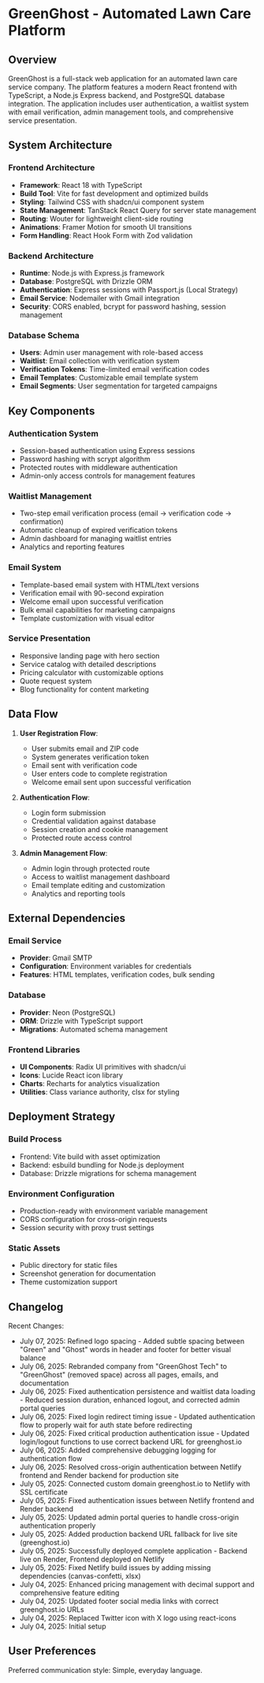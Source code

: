# GreenGhost - Automated Lawn Care Platform

## Overview

GreenGhost is a full-stack web application for an automated lawn care service company. The platform features a modern React frontend with TypeScript, a Node.js Express backend, and PostgreSQL database integration. The application includes user authentication, a waitlist system with email verification, admin management tools, and comprehensive service presentation.

## System Architecture

### Frontend Architecture
- **Framework**: React 18 with TypeScript
- **Build Tool**: Vite for fast development and optimized builds
- **Styling**: Tailwind CSS with shadcn/ui component system
- **State Management**: TanStack React Query for server state management
- **Routing**: Wouter for lightweight client-side routing
- **Animations**: Framer Motion for smooth UI transitions
- **Form Handling**: React Hook Form with Zod validation

### Backend Architecture
- **Runtime**: Node.js with Express.js framework
- **Database**: PostgreSQL with Drizzle ORM
- **Authentication**: Express sessions with Passport.js (Local Strategy)
- **Email Service**: Nodemailer with Gmail integration
- **Security**: CORS enabled, bcrypt for password hashing, session management

### Database Schema
- **Users**: Admin user management with role-based access
- **Waitlist**: Email collection with verification system
- **Verification Tokens**: Time-limited email verification codes
- **Email Templates**: Customizable email template system
- **Email Segments**: User segmentation for targeted campaigns

## Key Components

### Authentication System
- Session-based authentication using Express sessions
- Password hashing with scrypt algorithm
- Protected routes with middleware authentication
- Admin-only access controls for management features

### Waitlist Management
- Two-step email verification process (email → verification code → confirmation)
- Automatic cleanup of expired verification tokens
- Admin dashboard for managing waitlist entries
- Analytics and reporting features

### Email System
- Template-based email system with HTML/text versions
- Verification email with 90-second expiration
- Welcome email upon successful verification
- Bulk email capabilities for marketing campaigns
- Template customization with visual editor

### Service Presentation
- Responsive landing page with hero section
- Service catalog with detailed descriptions
- Pricing calculator with customizable options
- Quote request system
- Blog functionality for content marketing

## Data Flow

1. **User Registration Flow**:
   - User submits email and ZIP code
   - System generates verification token
   - Email sent with verification code
   - User enters code to complete registration
   - Welcome email sent upon successful verification

2. **Authentication Flow**:
   - Login form submission
   - Credential validation against database
   - Session creation and cookie management
   - Protected route access control

3. **Admin Management Flow**:
   - Admin login through protected route
   - Access to waitlist management dashboard
   - Email template editing and customization
   - Analytics and reporting tools

## External Dependencies

### Email Service
- **Provider**: Gmail SMTP
- **Configuration**: Environment variables for credentials
- **Features**: HTML templates, verification codes, bulk sending

### Database
- **Provider**: Neon (PostgreSQL)
- **ORM**: Drizzle with TypeScript support
- **Migrations**: Automated schema management

### Frontend Libraries
- **UI Components**: Radix UI primitives with shadcn/ui
- **Icons**: Lucide React icon library
- **Charts**: Recharts for analytics visualization
- **Utilities**: Class variance authority, clsx for styling

## Deployment Strategy

### Build Process
- Frontend: Vite build with asset optimization
- Backend: esbuild bundling for Node.js deployment
- Database: Drizzle migrations for schema management

### Environment Configuration
- Production-ready with environment variable management
- CORS configuration for cross-origin requests
- Session security with proxy trust settings

### Static Assets
- Public directory for static files
- Screenshot generation for documentation
- Theme customization support

## Changelog

Recent Changes:
- July 07, 2025: Refined logo spacing - Added subtle spacing between "Green" and "Ghost" words in header and footer for better visual balance
- July 06, 2025: Rebranded company from "GreenGhost Tech" to "GreenGhost" (removed space) across all pages, emails, and documentation
- July 06, 2025: Fixed authentication persistence and waitlist data loading - Reduced session duration, enhanced logout, and corrected admin portal queries
- July 06, 2025: Fixed login redirect timing issue - Updated authentication flow to properly wait for auth state before redirecting
- July 06, 2025: Fixed critical production authentication issue - Updated login/logout functions to use correct backend URL for greenghost.io
- July 06, 2025: Added comprehensive debugging logging for authentication flow
- July 06, 2025: Resolved cross-origin authentication between Netlify frontend and Render backend for production site
- July 05, 2025: Connected custom domain greenghost.io to Netlify with SSL certificate
- July 05, 2025: Fixed authentication issues between Netlify frontend and Render backend
- July 05, 2025: Updated admin portal queries to handle cross-origin authentication properly
- July 05, 2025: Added production backend URL fallback for live site (greenghost.io)
- July 05, 2025: Successfully deployed complete application - Backend live on Render, Frontend deployed on Netlify
- July 05, 2025: Fixed Netlify build issues by adding missing dependencies (canvas-confetti, xlsx)
- July 04, 2025: Enhanced pricing management with decimal support and comprehensive feature editing
- July 04, 2025: Updated footer social media links with correct greenghost.io URLs
- July 04, 2025: Replaced Twitter icon with X logo using react-icons
- July 04, 2025: Initial setup

## User Preferences

Preferred communication style: Simple, everyday language.